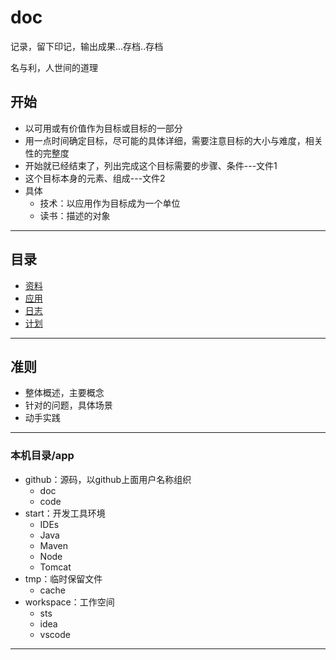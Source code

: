 # doc
记录，留下印记，输出成果...存档..存档

名与利，人世间的道理

##  开始
-   以可用或有价值作为目标或目标的一部分
-   用一点时间确定目标，尽可能的具体详细，需要注意目标的大小与难度，相关性的完整度
-   开始就已经结束了，列出完成这个目标需要的步骤、条件---文件1
-   这个目标本身的元素、组成---文件2
-   具体
    -   技术：以应用作为目标成为一个单位
    -   读书：描述的对象

----

## 目录
-   [资料](data/README.md)
-   [应用](app/README.md)
-   [日志](log/README.md)
-   [计划](plan/README.md)

----

##  准则
-   整体概述，主要概念
-   针对的问题，具体场景
-   动手实践

----

### 本机目录/app
- github：源码，以github上面用户名称组织
    - doc
    - code
- start：开发工具环境
    - IDEs
    - Java
    - Maven
    - Node
    - Tomcat
- tmp：临时保留文件
    - cache
- workspace：工作空间
    - sts
    - idea
    - vscode

----